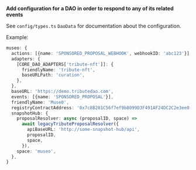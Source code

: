 **Add configuration for a DAO in order to respond to any of its related events**

See `config/types.ts` `DaoData` for documentation about the configuration.

Example:

```ts
museo: {
  actions: [{name: 'SPONSORED_PROPOSAL_WEBHOOK', webhookID: 'abc123'}],
  adapters: {
    [CORE_DAO_ADAPTERS['tribute-nft']]: {
      friendlyName: 'tribute-nft',
      baseURLPath: 'curation',
    },
  },
  baseURL: 'https://demo.tributedao.com',
  events: [{name: 'SPONSORED_PROPOSAL'}],
  friendlyName: 'Muse0',
  registryContractAddress: '0x7c8B281C56f7ef9b8099D3F491AF24DC2C2e3ee0',
  snapshotHub: {
    proposalResolver: async (proposalID, space) =>
      await legacyTributeProposalResolver({
        apiBaseURL: 'http://some-snapshot-hub/api',
        proposalID,
        space,
      }),
    space: 'museo',
  },
}
```
